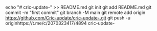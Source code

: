 echo "# cric-update-" >> README.md
git init
git add README.md
git commit -m "first commit"
git branch -M main
git remote add origin https://github.com/Cric-update/cric-update-.git
git push -u originhttps://t.me/c/2070323417/4894  cric-update-
